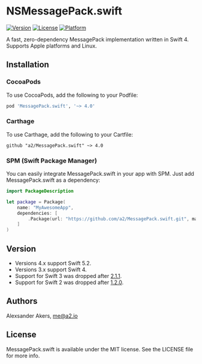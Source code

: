 NSMessagePack.swift
=================

[![Version](https://img.shields.io/cocoapods/v/MessagePack.swift.svg?style=flat)](http://cocoapods.org/pods/MessagePack.swift)
[![License](https://img.shields.io/cocoapods/l/MessagePack.swift.svg?style=flat)](http://cocoapods.org/pods/MessagePack.swift)
[![Platform](https://img.shields.io/cocoapods/p/MessagePack.swift.svg?style=flat)](http://cocoapods.org/pods/MessagePack.swift)

A fast, zero-dependency MessagePack implementation written in Swift 4. Supports Apple platforms and Linux.

## Installation

### CocoaPods

To use CocoaPods, add the following to your Podfile:

```ruby
pod 'MessagePack.swift', '~> 4.0'
```

### Carthage

To use Carthage, add the following to your Cartfile:

```ogdl
github "a2/MessagePack.swift" ~> 4.0
```

### SPM (Swift Package Manager)

You can easily integrate MessagePack.swift in your app with SPM. Just add MessagePack.swift as a dependency:

```swift
import PackageDescription

let package = Package(
    name: "MyAwesomeApp",
    dependencies: [
        .Package(url: "https://github.com/a2/MessagePack.swift.git", majorVersion: 4),
    ]
)
```

## Version

- Versions 4.x support Swift 5.2.
- Versions 3.x support Swift 4.
- Support for Swift 3 was dropped after [2.1.1](https://github.com/a2/MessagePack.swift/releases/tag/2.1.1).
- Support for Swift 2 was dropped after [1.2.0](https://github.com/a2/MessagePack.swift/releases/tag/1.2.0).

## Authors

Alexsander Akers, me@a2.io

## License

MessagePack.swift is available under the MIT license. See the LICENSE file for more info.
